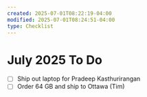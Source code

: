 ```yaml
---
created: 2025-07-01T08:22:19-04:00
modified: 2025-07-01T08:24:51-04:00
type: Checklist
---
```


# July 2025 To Do

- [ ] Ship out laptop for Pradeep Kasthurirangan
- [ ] Order 64 GB and ship to Ottawa (Tim)
